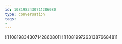 ```yaml
---
id: 1081983430714286080
type: conversation
tags:
- 
---
```

![[1081983430714286080]]
![[1081997263138766848]]

